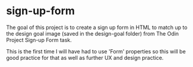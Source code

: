 # sign-up-form

The goal of this project is to create a sign up form in HTML to match up to the design goal image (saved in the design-goal folder) from The Odin Project Sign-up Form task.

This is the first time I will have had to use 'Form' properties so this will be good practice for that as well as further UX and design practice.